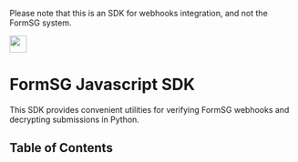 Please note that this is an SDK for webhooks integration, and not the FormSG system.

<!-- BADGES -->
<img src="https://forthebadge.com/images/badges/made-with-python.svg" height="30">

# FormSG Javascript SDK

This SDK provides convenient utilities for verifying FormSG webhooks and decrypting submissions in Python.

<!-- TABLE OF CONTENTS -->
## Table of Contents

